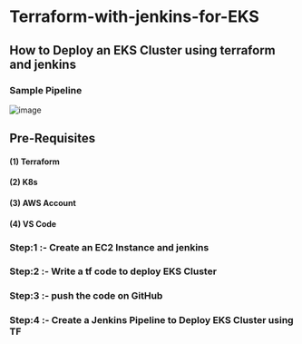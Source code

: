 # Terraform-with-jenkins-for-EKS
## How to Deploy an EKS Cluster using terraform and jenkins
### Sample Pipeline 
![image](https://github.com/mmurali12/Terraform-with-jenkins-for-EKS/assets/102593989/8f59ffa0-f019-4372-a616-bbf278417351)

## Pre-Requisites

#### (1) Terraform
#### (2) K8s
#### (3) AWS Account
#### (4) VS Code

### Step:1 :- Create an EC2 Instance and jenkins
### Step:2 :- Write a tf code to deploy EKS Cluster
### Step:3 :- push the code on GitHub
### Step:4 :- Create a Jenkins Pipeline to Deploy EKS Cluster using TF
